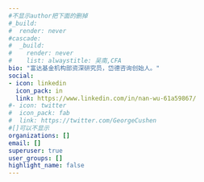 ```yaml
---
#不显示author把下面的删掉
#_build:
#  render: never
#cascade:
#  _build:
#    render: never
#    list: alwaystitle: 吴南,CFA
bio: "富达基金机构部资深研究员，岱德咨询创始人。"
social: 
- icon: linkedin
  icon_pack: in
  link: https://www.linkedin.com/in/nan-wu-61a59867/
#- icon: twitter
#  icon_pack: fab
#  link: https://twitter.com/GeorgeCushen
#[]可以不显示
organizations: []
email: []
superuser: true
user_groups: []
highlight_name: false
---
```

